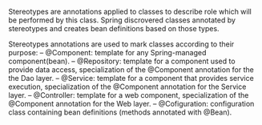 Stereotypes are annotations applied to classes to describe role which will be performed by this class. Spring discrovered classes annotated by stereotypes and creates bean definitions based on those types.

Stereotypes annotations are used to mark classes according to their purpose:
– @Component: template for any Spring-managed component(bean).
– @Repository: template for a component used to provide data access, specialization of the
@Component annotation for the the Dao layer.
– @Service: template for a component that provides service execution, specialization of the
@Component annotation for the Service layer.
– @Controller: template for a web component, specialization of the @Component annotation for
the Web layer.
– @Cofiguration: configuration class containing bean definitions (methods annotated with @Bean).
